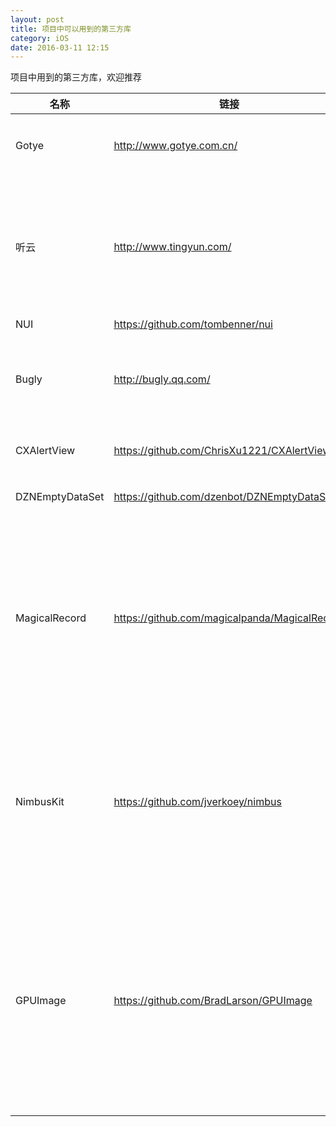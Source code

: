 ```yaml
---
layout: post
title: 项目中可以用到的第三方库
category: iOS
date: 2016-03-11 12:15
---
```


项目中用到的第三方库，欢迎推荐

名称 |链接 | 描述
---|---|---
Gotye |<http://www.gotye.com.cn/>| 亲加通讯云可向移动应用开发者提供全面的一站式APP内置通讯云服务。
听云 | <http://www.tingyun.com/>|听云是国内领先的应用性能管理(APM)解决方案提供商,拥有听云App、听云Network、听云Server、听云Browser四条重要产品线。
NUI |<https://github.com/tombenner/nui>|
Bugly |<http://bugly.qq.com/> |腾讯Bugly提供了专业的Crash(崩溃)、Android ANR(应用无响应)、iOS卡顿的监控和解决方案。
CXAlertView|<https://github.com/ChrisXu1221/CXAlertView>|自定义的alertView 可以让添加自己的内容。 
DZNEmptyDataSet| <https://github.com/dzenbot/DZNEmptyDataSet> |UITableView / UICollectionView 没有数据显示页面
MagicalRecord | <https://github.com/magicalpanda/MagicalRecord> | 使用CoreData时会用到许多引用代码，让工作变得很复杂，MagicalRecord可以帮你解决这些问题。MagicalRecord的目标是清除CoreData引用的代码，允许在需要请求优化的时候修改NSFetchRequest。 
NimbusKit | <https://github.com/jverkoey/nimbus> | NimbusKit 是一个非常适合有经验的开发人员使用的文档完整的iOS开发框架，并且提供了模块化的方式来将解决iOS开发的各种不同需求。最重要的在于经常的性的发布新的组件和特性。
GPUImage|<https://github.com/BradLarson/GPUImage>|GPUImage是一个基于GPU图像和视频处理的开源iOS框架，提供各种各样的图像处理滤镜，并且支持照相机和摄像机的实时滤镜； 基于GPU的图像加速，因此可以加速对实时摄像头视频、电影以及image的滤镜和其它效果处理，并且能够自定义图像滤镜